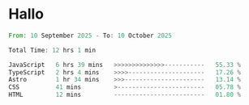 # Hallo
<!--START_SECTION:waka-->

```rust
From: 10 September 2025 - To: 10 October 2025

Total Time: 12 hrs 1 min

JavaScript   6 hrs 39 mins   >>>>>>>>>>>>>>-----------   55.33 %
TypeScript   2 hrs 4 mins    >>>>---------------------   17.26 %
Astro        1 hr 34 mins    >>>----------------------   13.14 %
CSS          41 mins         >------------------------   05.78 %
HTML         12 mins         -------------------------   01.80 %
```

<!--END_SECTION:waka-->
